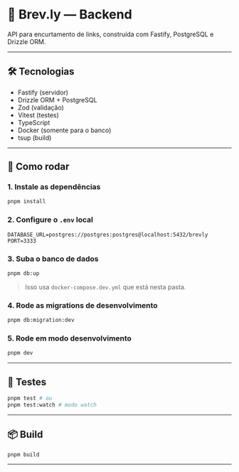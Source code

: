 # 🧠 Brev.ly — Backend

API para encurtamento de links, construída com Fastify, PostgreSQL e Drizzle ORM.

---

## 🛠️ Tecnologias

- Fastify (servidor)
- Drizzle ORM + PostgreSQL
- Zod (validação)
- Vitest (testes)
- TypeScript
- Docker (somente para o banco)
- tsup (build)

---

## 🔧 Como rodar

### 1. Instale as dependências

```bash
pnpm install
```

### 2. Configure o `.env` local

```env
DATABASE_URL=postgres://postgres:postgres@localhost:5432/brevly
PORT=3333
```

### 3. Suba o banco de dados

```bash
pnpm db:up
```

> Isso usa `docker-compose.dev.yml` que está nesta pasta.

### 4. Rode as migrations de desenvolvimento

```bash
pnpm db:migration:dev
```

### 5. Rode em modo desenvolvimento

```bash
pnpm dev
```

---

## 🧪 Testes

```bash
pnpm test # ou
pnpm test:watch # modo watch
```

---

## 📦 Build

```bash
pnpm build
```

---
